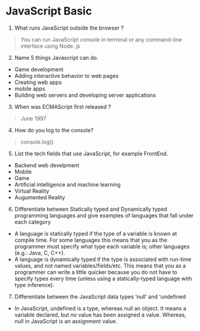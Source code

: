 # JavaScript Basic
1. What runs JavaScript outside the browser ?
>You can run JavaScript console in terminal or any command-line interface using Node. js
2. Name 5 things Javascript can do.
- Game development
- Adding interactive behavior to web pages
-  Creating web apps
-  mobile apps
-  Building web servers and developing server applications
3. When was ECMAScript first released ?
 > June 1997
 4.  How do you log to the console?
 > console.log()
 5. List the tech fields that use JavaScript, for example FrontEnd.
 - Backend web develpment
 - Mobile
 - Game
 - Artificial intelligence and machine learning
 - Virtual Reality
 - Augumented Reality
 6. Differentiate between Statically typed and Dynamically typed programming languages and give examples of languages that fall under each category

 - A language is statically typed if the type of a variable is known at compile time. For some languages this means that you as the programmer must specify what type each variable is; other languages (e.g.: Java, C, C++).
 - A language is dynamically typed if the type is associated with run-time values, and not named variables/fields/etc. This means that you as a programmer can write a little quicker because you do not have to specify types every time (unless using a statically-typed language with type inference).
 7. Differentiate between the JavaScript data types ‘null’ and ‘undefined&nbsp;

 - In JavaScript, undefined is a type, whereas null an object. It means a variable declared, but no value has been assigned a value. Whereas, null in JavaScript is an assignment value.